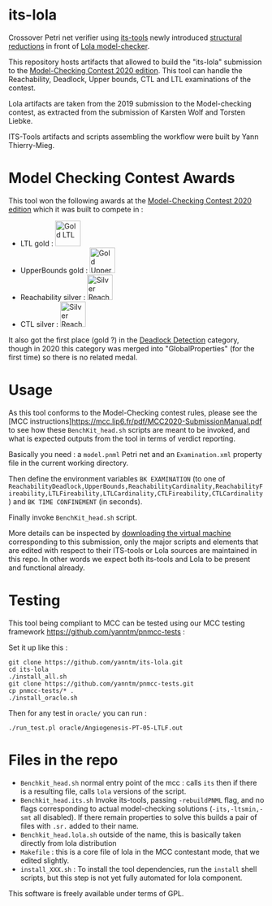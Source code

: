 # its-lola

Crossover Petri net verifier using [its-tools](http://ddd.lip6.fr) newly introduced [structural reductions](https://hal.archives-ouvertes.fr/hal-02608600) in front of [Lola model-checker](http://service-technology.org/lola/).

This repository hosts artifacts that allowed to build the "its-lola" submission to the [Model-Checking Contest 2020 edition](https://mcc.lip6.fr/). This tool can handle the Reachability, Deadlock, Upper bounds, CTL and LTL examinations of the contest. 

Lola artifacts are taken from the 2019 submission to the Model-checking contest, as extracted from the submission of Karsten Wolf and Torsten Liebke.

ITS-Tools artifacts and scripts assembling the workflow were built by Yann Thierry-Mieg.

# Model Checking Contest Awards

This tool  won the following awards at the [Model-Checking Contest 2020 edition](https://mcc.lip6.fr/) which it was built to compete in :

 * LTL gold : <img src="http://mcc.lip6.fr/certificates/2020/gold-LTL-2020.png" alt="Gold LTL" width="50px" height="50px">
 * UpperBounds gold : <img src="http://mcc.lip6.fr/certificates/2020/gold-UpperBounds-2020.png" alt="Gold UpperBounds" width="50px" height="50px">
 * Reachability silver : <img src="http://mcc.lip6.fr/certificates/2020/silver-Reachability-2020.png" alt="Silver Reachability" width="50px" height="50px">
 * CTL silver : <img src="http://mcc.lip6.fr/certificates/2020/silver-Reachability-2020.png" alt="Silver Reachability" width="50px" height="50px">

It also got the first place (gold ?) in the [Deadlock Detection](https://mcc.lip6.fr/index.php?CONTENT=results/ReachabilityDeadlock.html&TITLE=Results%20for%20ReachabilityDeadlock) category, though in 2020 this category was merged into "GlobalProperties" (for the first time) so there is no related medal.
 
# Usage

As this tool conforms to the Model-Checking contest rules, please see the [MCC instructions]https://mcc.lip6.fr/pdf/MCC2020-SubmissionManual.pdf to see how these `BenchKit_head.sh` scripts are meant to be invoked, and what is expected outputs from the tool in terms of verdict reporting.

Basically you need : a `model.pnml` Petri net and an `Examination.xml` property file in the current working directory.

Then define the environment variables `BK EXAMINATION` (to one of `ReachabilityDeadlock,UpperBounds,ReachabilityCardinality,ReachabilityFireability,LTLFireability,LTLCardinality,CTLFireability,CTLCardinality`) and `BK TIME CONFINEMENT` (in seconds).

Finally invoke `BenchKit_head.sh` script.

More details can be inspected by [downloading the virtual machine](https://mcc.lip6.fr/2020/results.php) corresponding to this submission, only the major scripts and elements that are edited with respect to their ITS-tools or Lola sources are maintained in this repo. In other words we expect both its-tools and Lola to be present and functional already.

# Testing

This tool being compliant to MCC can be tested using our MCC testing framework https://github.com/yanntm/pnmcc-tests :

Set it up like this :
```
git clone https://github.com/yanntm/its-lola.git
cd its-lola
./install_all.sh
git clone https://github.com/yanntm/pnmcc-tests.git
cp pnmcc-tests/* .
./install_oracle.sh
```

Then for any test in `oracle/` you can run :
```
./run_test.pl oracle/Angiogenesis-PT-05-LTLF.out
``` 


# Files in the repo

* `Benchkit_head.sh` normal entry point of the mcc : calls `its` then if there is a resulting file, calls `lola` versions of the script. 
* `Benchkit_head.its.sh` Invoke its-tools, passing `-rebuildPNML` flag, and no flags corresponding to actual model-checking solutions (`-its,-ltsmin,-smt` all disabled). If there remain properties to solve this builds a pair of files with `.sr.` added to their name.
* `Benchkit_head.lola.sh` outside of the name, this is basically taken directly from lola distribution
* `Makefile` : this is a core file of lola in the MCC contestant mode, that we edited slightly.
* `install_XXX.sh` : To install the tool dependencies, run the `install` shell scripts, but this step is not yet fully automated for lola component.

This software is freely available under terms of GPL.
